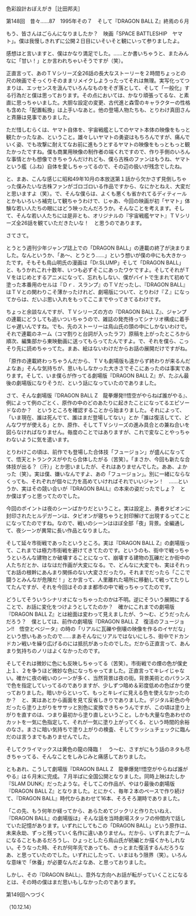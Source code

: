 <!-- source: http://web.archive.org/web/20250215190716/http://www.style.fm/as/05_column/tsujita/tsujita148.shtml -->

色彩設計おぼえがき［辻田邦夫］

第148回　昔々……87　1995年その７　そして『DRAGON BALL Z』終焉の６月

もう、皆さんはごらんになりましたか？　映画「SPACE BATTLESHIP　ヤマト」。僕は我慢しきれずに公開２日目にいそいそと観にいって参りましたよ。

感想はと言いますと、僕はかなり満足でした。……とか書いちゃうと、またみんなに「甘い！」とか言われちゃいそうですが（笑）。

正直言って、あのＴＶシリーズ全26話の長大なストーリーを２時間ちょっとの尺の映画でそっくりそのままリメイクしようったってそれは無理。実写化ってつまりは、エッセンスを汲んでいろんなものをそぎ落として、そして「一般化」する行為だと僕は思っております。その点においては、かなり頑張ってるな、と素直に思っちゃいました。大胆な設定の変更、古代進と森雪のキャラクターの性格も含めた「配置転換」は上手いなあと。他の登場人物たちも、とりわけ真田さんと斉藤は見事でありました。

ただ惜しむらくは、ヤマト自体を、宇宙戦艦としてのヤマト本体の映像をもっと観たかったなあ、ということ。雄々しいヤマトの勇姿はもちろんですが、痛んでいく姿、でも攻撃に耐えてなお前に進もうとするヤマトの映像をもっともっと観たかったですね。僕も商業用映像の制作者の端くれですので、作り手側のいろんな事情とかも想像できちゃうんだけれども、僕ら古株のファンはもうね、ヤマトという艦（ふね）自体を愛しちゃってるので、その辺の扱いが残念でしたね。

と、まあ、こんな感じに昭和49年10月の本放送第１話から欠かさず見倒しちゃった僕みたいな古株ファンがゴロゴロいる作品ですから、なにかとねえ、大変だと思いますよ（笑）。で、そんな僕らは、よくも悪くも省かれてるディティールとかもいろいろ補完して観ちゃうわけで、じゃあ、今回の映画が初「ヤマト」体験な若い人たちの眼にはどう映ったんだろうか。そんなことを考えます。そして、そんな若い人たちには是非とも、オリジナルの『宇宙戦艦ヤマト』ＴＶシリーズ全26話を観ていただきたいな！　と思うのであります。

さてさて。

とうとう週刊少年ジャンプ誌上での「DRAGON BALL」の連載の終了が決まりました。なんというか、「あ〜、とうとう……」という想いが僕の中にも大きかったです。そもそも鳥山明氏の漫画は「Dr.SLUMP」そして「DRAGON BALL」と、もうかれこれ十数年、いつも必ずそこにあったワケですよ。そしてそれがＴＶをはじめとするアニメになって、忘れもしない、僕がバイトで生まれて初めて塗った本番用のセルは『Ｄｒ．スランプ』のＴＶだったし、『DRAGON BALL』はＴＶとの関わりこそ薄かったけれど、劇場版について、とりわけ『Ｚ』になってからは、だいぶ思い入れをもってここまでやってきてるわけです。

ちょっと余談なんですが、ＴＶシリーズの方の『DRAGON BALL Z』、ジャンプの連載にどうしても追いついちゃうので、雑誌の発売待ってシナリオ構成に着手じゃ遅いんですね。でも、先のストーリーは鳥山氏の頭の中にしかないわけで。それで連載のネーム（コマ割りと台詞が入ったラフ）原稿を上がったところから順次、編集部から東映動画に送ってもらってたんですよ。で、それを僕ら、こっそり先に読めちゃってた。まあ、絵はないわけだからお話の展開だけですがね。

「原作の連載終わっちゃうんだから、ＴＶも劇場版も遠からず終わりが来るんだよなあ」そんな気持ちが、思いもしなかった大きさでそこにあったのは事実であります。そして、いま僕らが作ってる劇場版『DRAGON BALL Z』が、たぶん最後の劇場版になりそうだ、という話になっていたのでありました。

さて、そんな劇場版『DRAGON BALL Z　龍拳爆発!!悟空がやらねば誰がやる』、例によって例のごとく、原作の中のどのあたりに起きたことになってるエピソードなのか？　というところを確認することから始まりました。それによって、「いま現在、誰は死んでて、誰はまだ登場してない」とか「誰は復活してて、どんなワザが使える」とか、原作、そしてＴＶシリーズの進み具合との兼ね合いを図らなければなりません。毎度のことではありますが、これで変なことやっちゃわないように気を遣います。

とりわけこの頃は、前作でも登場した合体技「フュージョン」が盛んになってて、悟天とトランクスがやたら合体したがる（苦笑）。「まさか、今回も新たな合体技が出る？（汗）」とか思いましたが、それはありませんでした。ああ、よかった（笑）。実は僕、嫌いなんですよ、あの「フュージョン」。別に一緒にならなくっても、それぞれが個々に力を高めていければそれでいいジャン！　……というか、実はその競い合いが『DRAGON BALL』の本来の姿だったでしょ？　とか僕はずっと思ってたのでした。

今回のポイントは夜のシーンばかりだということ。実は設定上、勇者タピオンに封印されたヒルデガーンは、タピオンが寝ちゃうと封印解けて出現するってことになってたのですね。なので、戦いのシーンはほぼ全部「夜」背景。全編通して、夜シーンが異常に長い作品となりました。

そして延々市街戦であったというところ。実は『DRAGON BALL Z』の劇場版って、これまでは極力市街戦を避けてきてたのです。というのも、街中で戦っちゃうといろんな建物とか破壊することになって、崩壊する建物の瓦礫だとか街中の人たちだとか、はなはだ作画が大変になる。で、どんなに大変でも、実はそれってお話の根幹にあんまり関係のない大変さだったり。それまでだったら「ここで闘うとみんなが危険だ！」とか言って、人里離れた場所に移動して戦ってたりしてたんですが、それを今回はそのまま都市の中で戦っちゃってたのです。

どうしてそういうシナリオになっちゃったのかは不明。逆にそういう展開にすることで、お話に変化をつけようとしてたのか？　確かにこれまでの劇場版『DRAGON BALL Z』とは絵面は変わって見えましたが、う〜む、どうだったんだろう？　僕としては、前作の劇場版『DRAGON BALL Z　復活のフュージョン!!　悟空とベジータ』の時の「リアルに瓦礫や倒壊の映像を作るのイヤだな」という想いもあったので……まあそんなにリアルではないにしろ、街中でドカンドカン戦いを繰り広げるのには抵抗があったのでした。だから正直言って、あんまり気持ちのノリはよくなかったのです。

そしてそれは微妙に色にも反映しちゃってる（苦笑）。市街戦での煙の色が僕史上１、２を争うほど微妙な色になっちゃってました。正直言ってキレイじゃない。確かに夜の戦いのシーンが多く、当然背景は夜の街。背景美術とのバランスで色を指定していってるのでありますが、少しずつ暗め＆彩度低めの色ばかり使っておりました。暗いからといって、もっとキレイに見える色を使えなかったのか？　と、実はあとから画面を見て反省しきりでありました。デジタル彩色の今だったら塗り上がりをササッと別色に変換できちゃうんですが、この頃は塗り上がりを直すのは、つまり最初から塗り直しということ。しかも大量な色あわせのカットを一気に色指定して、それが一気に塗り上がってくる、という時間的余裕のなさ。まさに暗い気持ちで塗り上がりの検査、そしてラッシュチェックに臨んだのは言うまでもありませんでした。

そしてクライマックスは黄色の龍の降臨！　う〜む、さすがにもう話のネタも尽きちゃってる、そんなことをしみじみと痛感しておりました。

ともあれ、こうして劇場版『DRAGON BALL Z　龍拳爆発!!悟空がやらねば誰がやる』は６月末に完成。７月半ばに全国公開となりました。同時上映はたしか『SLAM DUNK』だったような。そしてこの作品が、やはり最後の劇場版『DRAGON BALL Z』となりました。とにかく、毎年２本のペースで作り続けて、『DRAGON BALL』時代からあわせて16本、そろそろ潮時でありました。

「この先、もう何年か経ってから、あらためてジックリと作りたいねえ、『DRAGON BALL』の劇場版は」そんな話を当時劇場スタッフの仲間内で話していた記憶があります。いずれにしてもこの「DRAGON BALL」という原作は、未来永劫、ずっと残っていく名作に違いありません。だから、いずれまたブームになることもあるだろうし、ひょっとしたら鳥山氏が続編とか描くかもしれない。そうなった時、それが何年先であっても、きっとまた復活するんだろうなあ、と思っていたのでした。いずれにしたって、いまはもう限界（笑）。いろんな意味で「休養」が必要なんだよなあ、と思っておりました。

しかし、その『DRAGON BALL』、意外な方向へお話が転がっていくことになるとは、その時の僕はまだ思いもしなかったのであります。

第149回へつづく

（10.12.14）
